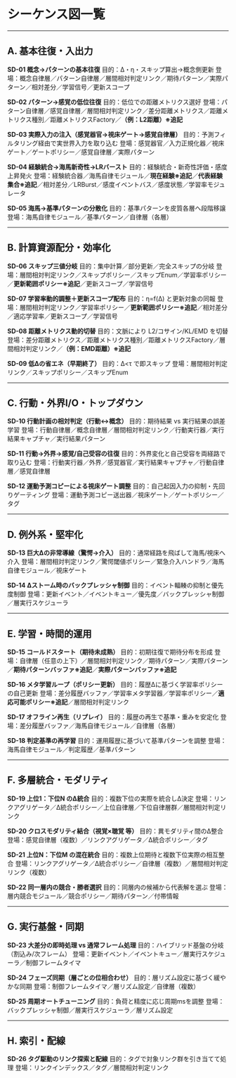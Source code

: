 
# シーケンス図一覧

---

## A. 基本往復・入出力

**SD-01 概念→パターンの基本往復**
目的：Δ・η・スキップ算出→概念側更新
登場：概念自律層／パターン自律層／層間相対判定リンク／期待パターン／実際パターン／相対差分／学習信号／更新スコープ

**SD-02 パターン→感覚の低位往復**
目的：低位での距離メトリクス選好
登場：パターン自律層／感覚自律層／層間相対判定リンク／差分距離メトリクス／距離メトリクス種別／距離メトリクスFactory／**（例：L2距離）※追記**

**SD-03 実際入力の注入（感覚器官→視床ゲート→感覚自律層）**
目的：予測フィルタリング経由で実世界入力を取り込む
登場：感覚器官／入力正規化器／視床ゲート／ゲートポリシー／感覚自律層／実際パターン

**SD-04 経験統合→海馬新奇性→LRバースト**
目的：経験統合・新奇性評価・感度上昇発火
登場：経験統合器／海馬自律モジュール／**現在経験※追記**／**代表経験集合※追記**／相対差分／LRBurst／感度イベントバス／感度状態／学習率モジュレータ

**SD-05 海馬→基準パターンの分散化**
目的：基準パターンを皮質各層へ段階移譲
登場：海馬自律モジュール／基準パターン／自律層（各層）

---

## B. 計算資源配分・効率化

**SD-06 スキップ三値分岐**
目的：集中計算／部分更新／完全スキップの分岐
登場：層間相対判定リンク／スキップポリシー／スキップEnum／学習率ポリシー／**更新範囲ポリシー※追記**／更新スコープ／学習信号

**SD-07 学習率動的調整＋更新スコープ配布**
目的：η=f(Δ) と更新対象の同報
登場：層間相対判定リンク／学習率ポリシー／**更新範囲ポリシー※追記**／相対差分／適応学習率／更新スコープ／学習信号

**SD-08 距離メトリクス動的切替**
目的：文脈により L2/コサイン/KL/EMD を切替
登場：差分距離メトリクス／距離メトリクス種別／距離メトリクスFactory／層間相対判定リンク／**（例：EMD距離）※追記**

**SD-09 低Δの省エネ（早期終了）**
目的：Δ<τ で即スキップ
登場：層間相対判定リンク／スキップポリシー／スキップEnum

---

## C. 行動・外界I/O・トップダウン

**SD-10 行動計画の相対判定（行動↔概念）**
目的：期待結果 vs 実行結果の誤差学習
登場：行動自律層／概念自律層／層間相対判定リンク／行動実行器／実行結果キャプチャ／実行結果パターン

**SD-11 行動→外界→感覚/自己受容の往復**
目的：外界変化と自己受容を両経路で取り込む
登場：行動実行器／外界／感覚器官／実行結果キャプチャ／行動自律層／感覚自律層

**SD-12 運動予測コピーによる視床ゲート調整**
目的：自己起因入力の抑制・先回りゲーティング
登場：運動予測コピー送出器／視床ゲート／ゲートポリシー／タグ

---

## D. 例外系・堅牢化

**SD-13 巨大Δの非常導線（驚愕→介入）**
目的：通常経路を飛ばして海馬/視床へ介入
登場：層間相対判定リンク／驚愕閾値ポリシー／緊急介入ハンドラ／海馬自律モジュール／視床ゲート

**SD-14 Δストーム時のバックプレッシャ制御**
目的：イベント輻輳の抑制と優先度制御
登場：更新イベント／イベントキュー／優先度／バックプレッシャ制御／層実行スケジューラ

---

## E. 学習・時間的運用

**SD-15 コールドスタート（期待未成熟）**
目的：初期往復で期待分布を形成
登場：自律層（任意の上下）／層間相対判定リンク／期待パターン／実際パターン／**期待パターンバッファ※追記**／**実際パターンバッファ※追記**

**SD-16 メタ学習ループ（ポリシー更新）**
目的：履歴Δに基づく学習率ポリシーの自己更新
登場：差分履歴バッファ／学習率メタ学習器／学習率ポリシー／**適応可能ポリシー※追記**／層間相対判定リンク

**SD-17 オフライン再生（リプレイ）**
目的：履歴の再生で基準・重みを安定化
登場：差分履歴バッファ／海馬自律モジュール／自律層（各層）

**SD-18 判定基準の再学習**
目的：運用履歴に基づいて基準パターンを調整
登場：海馬自律モジュール／判定履歴／基準パターン

---

## F. 多層統合・モダリティ

**SD-19 上位1：下位N のΔ統合**
目的：複数下位の実際を統合しΔ決定
登場：リンクアグリゲータ／Δ統合ポリシー／上位自律層／下位自律層群／層間相対判定リンク

**SD-20 クロスモダリティ結合（視覚×聴覚 等）**
目的：異モダリティ間のΔ整合
登場：感覚自律層（複数）／リンクアグリゲータ／Δ統合ポリシー／タグ

**SD-21 上位N：下位M の混在統合**
目的：複数上位期待と複数下位実際の相互整合
登場：リンクアグリゲータ／Δ統合ポリシー／自律層（複数）／層間相対判定リンク（複数）

**SD-22 同一層内の競合・勝者選択**
目的：同層内の候補から代表解を選ぶ
登場：層内競合モジュール／競合ポリシー／期待パターン／付帯情報

---

## G. 実行基盤・同期

**SD-23 大差分の即時処理 vs 通常フレーム処理**
目的：ハイブリッド基盤の分岐（割込み/次フレーム）
登場：更新イベント／イベントキュー／層実行スケジューラ／制御フレームタイマ

**SD-24 フェーズ同期（層ごとの位相合わせ）**
目的：層リズム設定に基づく緩やかな同期
登場：制御フレームタイマ／層リズム設定／自律層（複数）

**SD-25 周期オートチューニング**
目的：負荷と精度に応じ周期msを調整
登場：バックプレッシャ制御／層実行スケジューラ／層リズム設定

---

## H. 索引・配線

**SD-26 タグ駆動のリンク探索と配線**
目的：タグで対象リンク群を引き当てて処理
登場：リンクインデックス／タグ／層間相対判定リンク



